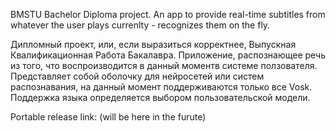 BMSTU Bachelor Diploma project.
An app to provide real-time subtitles from whatever the user plays currenlty - recognizes them on the fly.

Дипломный проект, или, если выразиться корректнее, Выпускная Квалификационная Работа Бакалавра.
Приложение, распознающее речь из того, что воспроизводится в данный моментв системе ползователя.
Представляет собой оболочку для нейросетей или систем распознавания, на данный момент поддерживаются только все Vosk.
Поддержка языка определяется выбором пользовательской модели.


Portable release link: (will be here in the furute)
